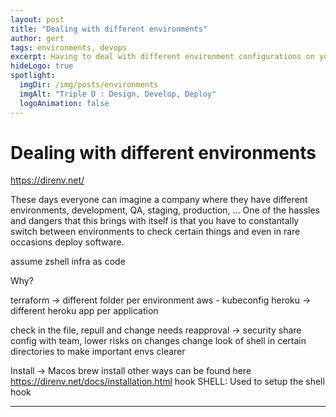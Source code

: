 ```yaml
---
layout: post
title: "Dealing with different environments"
author: gert
tags: environments, devops
excerpt: Having to deal with different environment configurations on your pc can be a hassle and dangerous.
hideLogo: true
spotlight:
  imgDir: /img/posts/environments
  imgAlt: "Triple D : Design, Develop, Deploy"
  logoAnimation: false
---
```

# Dealing with different environments

https://direnv.net/

These days everyone can imagine a company where they have different environments, development, QA, staging, production, ... One of the hassles and dangers that this brings with itself is that you have to constantally switch between environments to check certain things and even in rare occasions deploy software.

assume zshell
infra as code

Why?

terraform -> different folder per environment
  aws -
  kubeconfig
heroku -> different heroku app per application


check in the file, repull and change needs reapproval -> security
share config with team, lower risks on changes
change look of shell in certain directories to make important envs clearer

Install -> 
Macos brew install other ways can be found here https://direnv.net/docs/installation.html
hook SHELL:
  Used to setup the shell hook

  

***

